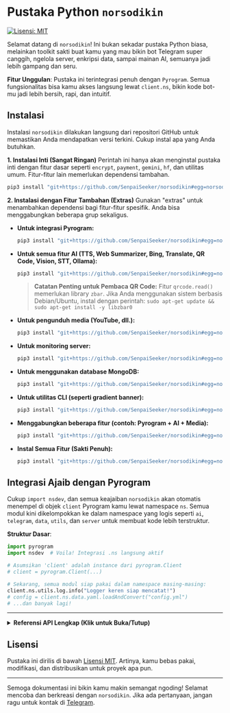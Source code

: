 # Pustaka Python `norsodikin`

[![Lisensi: MIT](https://img.shields.io/badge/License-MIT-yellow.svg)](https://opensource.org/licenses/MIT)

Selamat datang di `norsodikin`! Ini bukan sekadar pustaka Python biasa, melainkan toolkit sakti buat kamu yang mau bikin bot Telegram super canggih, ngelola server, enkripsi data, sampai mainan AI, semuanya jadi lebih gampang dan seru.

**Fitur Unggulan**: Pustaka ini terintegrasi penuh dengan `Pyrogram`. Semua fungsionalitas bisa kamu akses langsung lewat `client.ns`, bikin kode bot-mu jadi lebih bersih, rapi, dan intuitif.

## Instalasi

Instalasi `norsodikin` dilakukan langsung dari repositori GitHub untuk memastikan Anda mendapatkan versi terkini. Cukup instal apa yang Anda butuhkan.

**1. Instalasi Inti (Sangat Ringan)**
Perintah ini hanya akan menginstal pustaka inti dengan fitur dasar seperti `encrypt`, `payment`, `gemini`, `hf`, dan utilitas umum. Fitur-fitur lain memerlukan dependensi tambahan.

```bash
pip3 install "git+https://github.com/SenpaiSeeker/norsodikin#egg=norsodikin"
```

**2. Instalasi dengan Fitur Tambahan (Extras)**
Gunakan "extras" untuk menambahkan dependensi bagi fitur-fitur spesifik. Anda bisa menggabungkan beberapa grup sekaligus.

*   **Untuk integrasi Pyrogram:**
    ```bash
    pip3 install "git+https://github.com/SenpaiSeeker/norsodikin#egg=norsodikin[pyrogram]"
    ```
*   **Untuk semua fitur AI (TTS, Web Summarizer, Bing, Translate, QR Code, Vision, STT, Ollama):**
    ```bash
    pip3 install "git+https://github.com/SenpaiSeeker/norsodikin#egg=norsodikin[ai]"
    ```
    > **Catatan Penting untuk Pembaca QR Code:**
    > Fitur `qrcode.read()` memerlukan library `zbar`. Jika Anda menggunakan sistem berbasis Debian/Ubuntu, instal dengan perintah:
    > `sudo apt-get update && sudo apt-get install -y libzbar0`

*   **Untuk pengunduh media (YouTube, dll.):**
    ```bash
    pip3 install "git+https://github.com/SenpaiSeeker/norsodikin#egg=norsodikin[media]"
    ```

*   **Untuk monitoring server:**
    ```bash
    pip3 install "git+https://github.com/SenpaiSeeker/norsodikin#egg=norsodikin[server]"
    ```
*   **Untuk menggunakan database MongoDB:**
    ```bash
    pip3 install "git+https://github.com/SenpaiSeeker/norsodikin#egg=norsodikin[database]"
    ```
*   **Untuk utilitas CLI (seperti gradient banner):**
    ```bash
    pip3 install "git+https://github.com/SenpaiSeeker/norsodikin#egg=norsodikin[cli]"
    ```
*   **Menggabungkan beberapa fitur (contoh: Pyrogram + AI + Media):**
    ```bash
    pip3 install "git+https://github.com/SenpaiSeeker/norsodikin#egg=norsodikin[pyrogram,ai,media]"
    ```
*   **Instal Semua Fitur (Sakti Penuh):**
    ```bash
    pip3 install "git+https://github.com/SenpaiSeeker/norsodikin#egg=norsodikin[all]"
    ```

## Integrasi Ajaib dengan Pyrogram

Cukup `import nsdev`, dan semua keajaiban `norsodikin` akan otomatis menempel di objek `client` Pyrogram kamu lewat namespace `ns`. Semua modul kini dikelompokkan ke dalam namespace yang logis seperti `ai`, `telegram`, `data`, `utils`, dan `server` untuk membuat kode lebih terstruktur.

**Struktur Dasar**:

```python
import pyrogram
import nsdev  # Voila! Integrasi .ns langsung aktif

# Asumsikan 'client' adalah instance dari pyrogram.Client
# client = pyrogram.Client(...)

# Sekarang, semua modul siap pakai dalam namespace masing-masing:
client.ns.utils.log.info("Logger keren siap mencatat!")
# config = client.ns.data.yaml.loadAndConvert("config.yml")
# ...dan banyak lagi!
```

---

<details>
<summary><strong>Referensi API Lengkap (Klik untuk Buka/Tutup)</strong></summary>

Berikut adalah panduan mendalam untuk setiap modul yang tersedia.

### 1. `actions` -> `client.ns.telegram.actions`
Modul untuk menampilkan status *chat action* (seperti "typing...", "uploading photo...") secara otomatis selama sebuah proses berjalan. Ini memberikan feedback visual kepada pengguna bahwa bot sedang sibuk.

**Contoh Penggunaan Lengkap:**
```python
import asyncio

# @app.on_message(...)
async def long_process_handler(client, message):
    # Bot akan menampilkan status "typing..." selama 5 detik
    async with client.ns.telegram.actions.typing(message.chat.id):
        await asyncio.sleep(5)
```

---

### 2. `addUser` -> `client.ns.server.user`
Modul ini berfungsi sebagai manajer pengguna SSH jarak jauh di server Linux.

**Contoh Penggunaan Lengkap:**
```python
user_manager = client.ns.server.user(
    bot_token="TOKEN_BOT_TELEGRAM_ANDA", 
    chat_id=CHAT_ID_TUJUAN_ANDA
)
# Menambah pengguna dengan username dan password acak
user_manager.add_user()
```
**Catatan Penting:** Skrip ini memerlukan hak akses `sudo` untuk dapat menjalankan perintah `adduser` dan `deluser` di server.

---

### 3. `argument` -> `client.ns.telegram.arg`
Toolkit untuk mem-parsing dan mengekstrak informasi dari objek `message` Pyrogram.

**Contoh Penggunaan:**
```python
@app.on_message(filters.command("ban"))
async def ban_user(client, message):
    user_id, reason = await client.ns.telegram.arg.getReasonAndId(message)
    if user_id:
        print(f"User yang akan diban: {user_id}")
        print(f"Alasan: {reason or 'Tidak ada alasan'}")
```
---

### 4. `bing` -> `client.ns.ai.bing` (Tidak Stabil)
Generator gambar AI menggunakan Bing Image Creator. Karena ketergantungan pada *web scraping*, modul ini rentan terhadap perubahan dari sisi Bing. Gunakan dengan hati-hati.

**Contoh Penggunaan:**
```python
BING_COOKIE = "NILAI_COOKIE__U_ANDA"
bing_generator = client.ns.ai.bing(auth_cookie_u=BING_COOKIE)
prompt_gambar = "seekor rubah cyberpunk mengendarai motor di kota neon"
list_url = await bing_generator.generate(prompt=prompt_gambar)
print("URL gambar yang dihasilkan:", list_url)
```
---

### 5. `button` -> `client.ns.telegram.button`
Perkakas canggih untuk membuat `InlineKeyboardMarkup` dan `ReplyKeyboardMarkup` dengan sintaks yang intuitif, termasuk fitur paginasi otomatis.

**Membuat Inline Keyboard dari Teks**
```python
teks_inline = """
| 👤 Profil Saya - profil_user |
| 🌐 Website Kami - https://github.com/SenpaiSeeker/norsodikin |
"""
keyboard_inline, sisa_teks = client.ns.telegram.button.create_inline_keyboard(teks_inline)
# await message.reply(sisa_teks, reply_markup=keyboard_inline)
```

---

### 6. `database` -> `client.ns.data.db`
Sistem database fleksibel yang mendukung penyimpanan lokal (JSON), SQLite, dan MongoDB, dengan enkripsi data otomatis.

**Inisialisasi Database**
```python
# Opsi 1: JSON Lokal (Default, paling sederhana)
db = client.ns.data.db()
# Opsi 2: SQLite
db_sqlite = client.ns.data.db(storage_type="sqlite")
# Opsi 3: MongoDB
db_mongo = client.ns.data.db(storage_type="mongo", mongo_url="mongodb://user:pass@host:port/")
```

**Operasi Data Dasar (CRUD)**
```python
user_id = 12345
db.setVars(user_id, "nama", "Budi")
nama = db.getVars(user_id, "nama") # Output: Budi
```
---

### 7. `downloader` -> `client.ns.utils.downloader`
Utilitas canggih untuk mengunduh video atau audio dari berbagai platform (seperti YouTube, Instagram, dll) menggunakan `yt-dlp` sebagai backend.

**Struktur & Inisialisasi:**
Modul ini tidak memerlukan parameter saat inisialisasi.

**Contoh Penggunaan Lengkap:**
```python
# @app.on_message(filters.command("ytdl"))
async def download_media(client, message):
    if len(message.command) < 2:
        await message.reply("Sintaks: /ytdl [URL]")
        return
        
    url = message.command[1]
    status_msg = await message.reply("📥 Sedang memproses URL...")

    try:
        downloader = client.ns.utils.downloader
        
        # Download sebagai audio (format mp3)
        result = await downloader.download(url, audio_only=True)
        
        await status_msg.edit("⬆️ Mengunggah audio...")
        await client.send_audio(
            chat_id=message.chat.id,
            audio=result['path'],
            title=result['title'],
            duration=result['duration']
        )
        await status_msg.delete()
        
    except Exception as e:
        await status_msg.edit(f"❌ Gagal mengunduh: {e}")
```
---

### 8. `encrypt` -> `client.ns.code`
Koleksi kelas untuk enkripsi dan dekripsi data dengan berbagai metode.

**Contoh Penggunaan:**
```python
cipher_bytes = client.ns.code.Cipher(key="kunci-rahasia", method="bytes")
data_asli = {"id": 123, "plan": "premium"}
terenkripsi_hex = cipher_bytes.encrypt(data_asli)
didekripsi_kembali = cipher_bytes.decrypt(terenkripsi_hex)
```
---

### 9. `formatter` -> `client.ns.telegram.formatter`
Builder canggih untuk menyusun pesan berformat dengan sintaks Markdown kustom atau mode HTML standar.

**Contoh Penggunaan:**
```python
fmt = client.ns.telegram.formatter("markdown")
pesan_terformat = (
    fmt.bold("🔥 Update Sistem").new_line()
    .text("Layanan telah kembali normal.").new_line()
    .italic("Terima kasih atas kesabaran Anda.")
    .to_string()
)
# await message.reply(pesan_terformat)
```
---

### 10. `gemini` -> `client.ns.ai.gemini`
Integrasi dengan Google Gemini API untuk fungsionalitas chatbot.

**Contoh Penggunaan:**
```python
chatbot = client.ns.ai.gemini(api_key="API_KEY_GEMINI_ANDA")
jawaban = chatbot.send_chat_message(
    message="jelaskan apa itu lubang hitam", 
    user_id="sesi_user_123", 
    bot_name="Bot Cerdas"
)
print(jawaban)
```
---

### 11. `gradient` -> `client.ns.utils.grad`
Mempercantik output terminal dengan teks bergradien dan timer countdown.

**Contoh Penggunaan:**
```python
# Menampilkan banner teks dengan warna gradien
client.ns.utils.grad.render_text("Norsodikin")
# Menjalankan timer countdown di terminal
await client.ns.utils.grad.countdown(seconds=10)
```
---

### 12. `hf` -> `client.ns.ai.hf` (Direkomendasikan)
Generator gambar AI stabil menggunakan Hugging Face Inference API.

**Contoh Penggunaan:**
```python
from io import BytesIO
HF_TOKEN = "hf_TOKEN_ANDA"
hf_generator = client.ns.ai.hf(api_key=HF_TOKEN)
prompt = "foto seorang astronot di pantai mars"
list_bytes = await hf_generator.generate(prompt)
file_gambar = BytesIO(list_bytes[0])
# await message.reply_photo(file_gambar)
```
---

### 13. `listen` -> `client.listen()` & `chat.ask()`
*Monkey-patching* untuk Pyrogram yang menambahkan alur percakapan interaktif.

**Aktivasi:** Cukup `from nsdev import listen` di awal skrip utama Anda.
**Contoh Penggunaan:**
```python
import asyncio
from nsdev import listen # Wajib di-import

# @app.on_message(filters.command("register"))
async def register(client, message):
    try:
        nama_msg = await message.chat.ask("Halo! Siapa namamu?", timeout=30)
        await message.reply(f"Senang bertemu, {nama_msg.text}!")
    except asyncio.TimeoutError:
        await message.reply("Waktu habis.")
```
---

### 14. `local` -> `client.ns.ai.local`
Jembatan untuk berinteraksi dengan model AI yang berjalan secara lokal di server Anda melalui **Ollama**. Memberikan privasi penuh dan tanpa biaya API.

**Penting:** Fitur ini mengharuskan Anda untuk menginstal dan menjalankan Ollama di server Anda terlebih dahulu.
> **[Lihat Panduan Lengkap Instalasi Ollama di Sini](OLLAMA_GUIDE.md)**

**Struktur & Inisialisasi:**
Jika Ollama berjalan di server yang sama dengan bot (kasus umum di VPS), tidak ada parameter yang dibutuhkan.
```python
# Inisialisasi sederhana
local_ai = client.ns.ai.local()

# Inisialisasi jika Ollama ada di server lain
# local_ai_remote = client.ns.ai.local(host="http://123.45.67.89:11434")
```
**Contoh Penggunaan Lengkap:**
```python
# @app.on_message(filters.command("asklocal"))
async def local_ai_handler(client, message):
    pertanyaan = message.text.split(None, 1)[1]
    if not pertanyaan:
        await message.reply("Tolong berikan pertanyaan. Contoh: /asklocal Siapa penemu bola lampu?")
        return

    status_msg = await message.reply("🧠 Berpikir...")
    
    try:
        local_ai = client.ns.ai.local()
        # Menggunakan model 'phi3:mini' yang lebih ringan dan cepat
        jawaban = await local_ai.chat(pertanyaan, model="phi3:mini")
        await status_msg.edit(jawaban)
    except Exception as e:
        await status_msg.edit(f"❌ Gagal terhubung ke Ollama: {e}\n\nPastikan Ollama sudah berjalan di server.")
```
---

### 15. `logger` -> `client.ns.utils.log`
Logger canggih pengganti `print()` yang memberikan output berwarna, berformat, dan informatif ke konsol.

**Penggunaan Dasar:**
```python
client.ns.utils.log.info("Memulai proses...")
client.ns.utils.log.debug(f"Data yang diterima: {data}")
client.ns.utils.log.error(f"Terjadi kesalahan: {e}")
```
---

### 16. `monitor` -> `client.ns.server.monitor`
Utilitas sederhana untuk memantau penggunaan sumber daya server Linux (CPU, RAM, Disk).

**Contoh Penggunaan:**
```python
stats = client.ns.server.monitor.get_stats()
pesan_status = (
    f"🖥️ **Status Server**\n"
    f"▫️ CPU: `{stats.cpu_percent}%`\n"
    f"▫️ RAM: `{stats.ram_used_gb:.2f}/{stats.ram_total_gb:.2f} GB`\n"
    f"▫️ Disk: `{stats.disk_used_gb:.2f}/{stats.disk_total_gb:.2f} GB`"
)
# await message.reply(pesan_status)
```
---

### 17. `payment` -> `client.ns.payment`
Klien terintegrasi untuk berbagai payment gateway populer di Indonesia.

**Contoh Midtrans:**
```python
midtrans = client.ns.payment.Midtrans(server_key="SERVER_KEY", client_key="CLIENT_KEY")
payment_info = midtrans.create_payment(order_id="order-123", gross_amount=50000)
print("URL Pembayaran:", payment_info.redirect_url)
```
---

### 18. `process` -> `client.ns.server.process`
Manajer untuk melihat dan mengelola proses yang berjalan di server Linux Anda. Berguna untuk memantau atau menghentikan aplikasi dari jarak jauh.

**Struktur & Inisialisasi:**
Modul ini tidak memerlukan parameter saat inisialisasi.

**Contoh Penggunaan Lengkap:**
```python
# @app.on_message(filters.command("top"))
async def top_processes(client, message):
    try:
        # Mengambil 5 proses dengan penggunaan memori tertinggi
        top_procs = await client.ns.server.process.list(limit=5, sort_by='memory_percent')
        
        fmt = client.ns.telegram.formatter("markdown")
        fmt.bold("🔥 Top 5 Proses Berdasarkan Memori").new_line(2)
        
        for p in top_procs:
            fmt.mono(f"PID: {p.pid:<5}").text(" | ")
            fmt.text(f"RAM: {p.memory_percent:.2f}% | ")
            fmt.bold(p.name).new_line()
        
        await message.reply(fmt.to_string())
        
        # Contoh cara menghentikan proses (gunakan dengan hati-hati!)
        # pid_to_kill = 12345
        # success = await client.ns.server.process.kill(pid_to_kill)
        # if success:
        #     await message.reply(f"Proses dengan PID {pid_to_kill} berhasil dihentikan.")
        
    except Exception as e:
        await message.reply(f"Gagal mengambil daftar proses: {e}")
```
---

### 19. `progress` -> `client.ns.utils.progress`
Callback helper untuk menampilkan progress bar dinamis saat mengunggah atau mengunduh file besar dengan Pyrogram.

**Contoh Penggunaan:**
```python
# @app.on_message(filters.command("upload"))
async def upload_handler(client, message):
    pesan_status = await message.reply("🚀 Mempersiapkan unggahan...")
    progress_bar = client.ns.utils.progress(client, pesan_status)
    await client.send_video(
        chat_id=message.chat.id, 
        video="path/ke/video.mp4", 
        progress=progress_bar.update
    )
    await pesan_status.delete()
```
---

### 20. `qrcode` -> `client.ns.ai.qrcode`
Modul AI untuk membuat dan membaca gambar QR Code.

**Contoh Penggunaan:**
```python
from io import BytesIO
qr_manager = client.ns.ai.qrcode()
# Membuat QR
qr_bytes = await qr_manager.generate(data="https://github.com/SenpaiSeeker/norsodikin")
# Membaca QR dari data gambar (bytes)
# decoded_text = await qr_manager.read(image_data=gambar_bytes)
```
---

### 21. `shell` -> `client.ns.utils.shell`
Eksekutor perintah shell/terminal secara asinkron dari dalam Python.

**Contoh Penggunaan:**
```python
stdout, stderr, code = await client.ns.utils.shell.run("ls -l /home")
if code == 0:
    print(stdout)
else:
    print(stderr)
```
---

### 22. `stt` -> `client.ns.ai.stt`
Modul AI untuk Transkripsi Audio ke Teks (Speech-to-Text) menggunakan model Whisper dari Hugging Face. Sangat berguna untuk mengubah pesan suara menjadi teks.

**Struktur & Inisialisasi:**
Membutuhkan token API dari Hugging Face.
- **Parameter Wajib:**
  - `api_key` (`str`): Token API Hugging Face Anda (biasanya dimulai dengan `hf_`).

```python
stt_converter = client.ns.ai.stt(api_key="HF_TOKEN_ANDA")
```

**Contoh Penggunaan Lengkap:**
```python
# @app.on_message(filters.voice)
async def voice_to_text_handler(client, message):
    status_msg = await message.reply("🎤 Mendengarkan...")
    
    try:
        # Download pesan suara ke memori
        audio_file = await client.download_media(message.voice, in_memory=True)
        
        # Panggil modul STT untuk transkripsi
        stt_converter = client.ns.ai.stt(api_key="HF_TOKEN_ANDA")
        hasil_teks = await stt_converter.transcribe(audio_file.getvalue())
        
        if hasil_teks:
            await status_msg.edit(f"**Anda Mengatakan:**\n\n_{hasil_teks}_")
        else:
            await status_msg.edit("Maaf, saya tidak dapat memahami pesan suara Anda.")
            
    except Exception as e:
        await status_msg.edit(f"❌ Terjadi kesalahan saat transkripsi: {e}")
```
---

### 23. `storekey` -> `client.ns.data.key`
Manajer untuk menangani kunci rahasia dan nama file environment dari argumen terminal, mencegah *hardcoding* kredensial.

**Cara Menjalankan di Terminal:**
```python 
python3 main.py --key kunci-rahasia-anda --env config.env
```
---

### 24. `translate` -> `client.ns.ai.translate`
Modul AI untuk menerjemahkan teks ke berbagai bahasa menggunakan Google Translate API.

**Contoh Penggunaan:**
```python
translator = client.ns.ai.translate()
hasil_en = await translator.to("Selamat pagi", dest_lang="en")
print(hasil_en) # Output: Good morning
```
---

### 25. `tts` -> `client.ns.ai.tts`
Modul AI untuk mengubah teks menjadi pesan suara (Text-to-Speech).

**Contoh Penggunaan:**
```python
from io import BytesIO
tts_generator = client.ns.ai.tts()
audio_bytes = await tts_generator.generate(text="Halo, ini adalah pesan suara.", lang="id")
file_suara = BytesIO(audio_bytes)
file_suara.name = "pesan.ogg"
# await message.reply_voice(file_suara)
```
---

### 26. `url` -> `client.ns.utils.url`
Utilitas sederhana untuk memendekkan URL menggunakan layanan TinyURL.

**Contoh Penggunaan:**
```python
url_panjang = "https://github.com/SenpaiSeeker/norsodikin"
url_pendek = await client.ns.utils.url.shorten(url_panjang)
print(url_pendek)
```
---

### 27. `vision` -> `client.ns.ai.vision`
Modul AI yang mampu "melihat" dan memahami konten gambar menggunakan model Gemini Vision. Bisa digunakan untuk mendeskripsikan gambar atau menjawab pertanyaan tentang gambar.

**Struktur & Inisialisasi:**
- **Parameter Wajib:**
  - `api_key` (`str`): Kunci API Google Gemini Anda.

```python
vision_analyzer = client.ns.ai.vision(api_key="GEMINI_API_KEY_ANDA")
```

**Contoh Penggunaan Lengkap:**
```python
# @app.on_message(filters.photo)
async def analyze_image_handler(client, message):
    status_msg = await message.reply("👀 Menganalisis gambar...")
    
    try:
        # Download foto ke memori
        photo_bytes_io = await client.download_media(message.photo, in_memory=True)
        
        vision_analyzer = client.ns.ai.vision(api_key="GEMINI_API_KEY_ANDA")
        
        # Opsi 1: Mendeskripsikan gambar
        deskripsi = await vision_analyzer.describe(photo_bytes_io.getvalue())
        await status_msg.edit(f"**Deskripsi Gambar:**\n\n{deskripsi}")
        
        # Opsi 2: Menjawab pertanyaan spesifik tentang gambar (jika ada caption)
        if message.caption and message.caption.lower().startswith("tanya:"):
            pertanyaan = message.caption[6:].strip()
            jawaban = await vision_analyzer.ask(
                image_bytes=photo_bytes_io.getvalue(),
                question=pertanyaan
            )
            await message.reply(f"**Jawaban:**\n{jawaban}")

    except Exception as e:
        await status_msg.edit(f"❌ Gagal menganalisis gambar: {e}")
```
---

### 28. `web` -> `client.ns.ai.web`
Alat AI canggih untuk melakukan *scraping* konten teks dari sebuah URL dan merangkumnya menggunakan model Gemini.

**Contoh Penggunaan:**
```python
gemini_bot = client.ns.ai.gemini(api_key="GEMINI_API_KEY_ANDA")
web_summarizer = client.ns.ai.web(gemini_instance=gemini_bot)
url_berita = "https://www.kompas.com/..."
rangkuman = await web_summarizer.summarize(url_berita)
# await message.reply(f"**Rangkuman Artikel:**\n\n{rangkuman}")
```
---

### 29. `ymlreder` -> `client.ns.data.yaml`
Utilitas praktis untuk membaca file konfigurasi `.yml` dan mengubahnya menjadi objek Python yang bisa diakses dengan notasi titik (`.`).

**Contoh Kode:**
```python
# Muat file config.yml
config = client.ns.data.yaml.loadAndConvert("config.yml")
if config:
    print(f"Nama Aplikasi: {config.app.name}")
    print(f"Host Database: {config.database.host}")
```
---
</details>

## Lisensi

Pustaka ini dirilis di bawah [Lisensi MIT](https://opensource.org/licenses/MIT). Artinya, kamu bebas pakai, modifikasi, dan distribusikan untuk proyek apa pun.

---

Semoga dokumentasi ini bikin kamu makin semangat ngoding! Selamat mencoba dan berkreasi dengan `norsodikin`. Jika ada pertanyaan, jangan ragu untuk kontak di [Telegram](https://t.me/NorSodikin).
```

